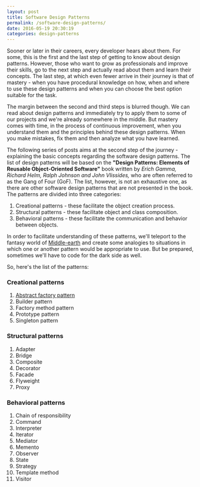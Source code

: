 ```yaml
---
layout: post
title: Software Design Patterns
permalink: /software-design-patterns/
date: 2016-05-19 20:30:19
categories: design-patterns
---
```


Sooner or later in their careers, every developer hears about them. For some, this is the first and the last step of getting to know about design patterns. However, those who want to grow as professionals and improve their skills, go to the next step and actually read about them and learn their concepts. The last step, at which even fewer arrive in their journey is that of mastery - when you have procedural knowledge on how, when and where to use these design patterns and when you can choose the best option suitable for the task. 

The margin between the second and third steps is blurred though. We can read about design patterns and immediately try to apply them to some of our projects and we're already somewhere in the middle. But mastery comes with time, in the process of continuous improvement, when you understand them and the principles behind these design patterns. When you make mistakes, fix them and then analyze what you have learned.

The following series of posts aims at the second step of the journey - explaining the basic concepts regarding the software design patterns. The list of design patterns will be based on the **"Design Patterns: Elements of Reusable Object-Oriented Software"** book written by _Erich Gamma, Richard Helm, Ralph Johnson and John Vlissides,_ who are often referred to as the Gang of Four (GoF). The list, however, is not an exhaustive one, as there are other software design patterns that are not presented in the book. The patterns are divided into three categories: 

1. Creational patterns - these facilitate the object creation process.
2. Structural patterns - these facilitate object and class composition.
3. Behavioral patterns - these facilitate the communication and behavior between objects.

In order to facilitate understanding of these patterns, we'll teleport to the fantasy world of [Middle-earth](https://en.wikipedia.org/wiki/Middle-earth) and create some analogies to situations in which one or another pattern would be appropriate to use. But be prepared, sometimes we'll have to code for the dark side as well.

So, here's the list of the patterns:

### Creational patterns

1. [Abstract factory pattern](/patterns/abstract-factory/)
2. Builder pattern
3. Factory method pattern
4. Prototype pattern
5. Singleton pattern

### Structural patterns

1. Adapter
2. Bridge
3. Composite
4. Decorator
5. Facade
6. Flyweight
7. Proxy

### Behavioral patterns

1. Chain of responsibility
2. Command
3. Interpreter
4. Iterator
5. Mediator
6. Memento
7. Observer
8. State
9. Strategy
10. Template method
11. Visitor
